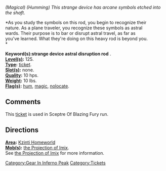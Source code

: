*(Magical) (Humming) This strange device has arcane symbols etched into
the shaft.*

*As you study the symbols on this rod, you begin to recognize their  
nature. As a plane traveler, you recognize these symbols as astral  
wards. Their purpose is to bar or disrupt astral travel, as far as  
you've learned. What they're doing on this heavy rod is beyond you.  
*

**Keyword(s):strange device astral disruption rod** .  
**[Level(s)](Object_Level.md "wikilink"):** 125.  
**[Type](:Category:_Object_Types.md "wikilink"):**
[ticket](:Category:_Tickets.md "wikilink").  
**[Slot(s)](Object_Slots.md "wikilink"):** none.  
**[Quality](Object_Quality.md "wikilink"):** 10 hps.  
**[Weight](Object_Weight.md "wikilink"):** 10 lbs.  
**[Flag(s)](:Category:_Object_Flags.md "wikilink"):**
[hum](Hum_Flag.md "wikilink"), [magic](Magic_Flag.md "wikilink"),
[nolocate](NoLocate_Flag.md "wikilink").  

## Comments

This [ticket](:Category:Tickets.md "wikilink") is used in Sceptre Of
Blazing Fury run.  

## Directions

**[Area](:Category:_Areas.md "wikilink"):** [Kzinti
Homeworld](:Category:_Kzinti_Homeworld.md "wikilink")  
**[Mob(s)](:Category:_Mobs.md "wikilink"):** [the Projection of
Imix](Projection_of_Imix.md "wikilink").  
See [the Projection of Imix](Projection_of_Imix.md "wikilink") for more
information.

[Category:Gear In Inferno
Peak](Category:Gear_In_Inferno_Peak "wikilink")
[Category:Tickets](Category:Tickets "wikilink")
